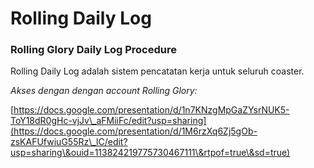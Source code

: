 # Rolling Daily Log

### Rolling Glory Daily Log Procedure

Rolling Daily Log adalah sistem pencatatan kerja untuk seluruh coaster.

_Akses dengan dengan account Rolling Glory:_

[https://docs.google.com/presentation/d/1n7KNzgMpGaZYsrNUK5-ToY18dR0gHc-vjJv\_aFMiiFc/edit?usp=sharing](https://docs.google.com/presentation/d/1M6rzXq6Zj5gOb-zsKAFUfwiuG55Rz\_lC/edit?usp=sharing\&ouid=113824219775730467111\&rtpof=true\&sd=true)
